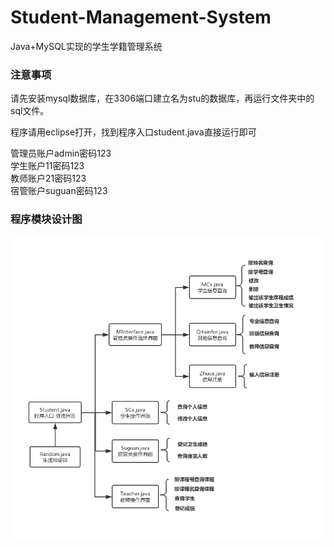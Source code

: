 # Student-Management-System
Java+MySQL实现的学生学籍管理系统

### 注意事项
请先安装mysql数据库，在3306端口建立名为stu的数据库，再运行文件夹中的sql文件。  
  
程序请用eclipse打开，找到程序入口student.java直接运行即可  
  
管理员账户admin密码123  
学生账户11密码123  
教师账户21密码123  
宿管账户suguan密码123  

### 程序模块设计图
![Image text](https://github.com/CatcherJin/Student-Management-System/blob/master/Image/程序模块设计.jpg)
